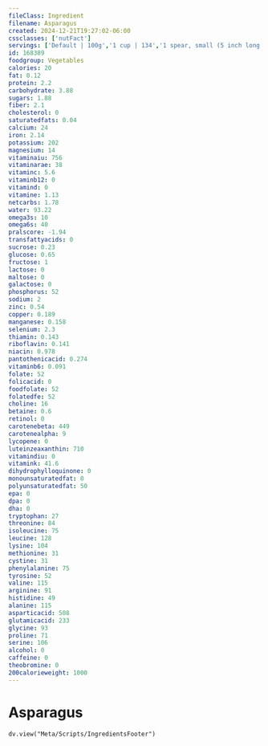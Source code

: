 ```yaml
---
fileClass: Ingredient
filename: Asparagus
created: 2024-12-21T19:27:02-06:00
cssclasses: ['nutFact']
servings: ['Default | 100g','1 cup | 134','1 spear, small (5 inch long or less) | 12','1 spear, medium (5-1/4 inch to 7 inch long) | 16','1 spear, large (7-1/4 inch to 8-1/2 inch) | 20','1 spear, extra large (8-3/4 inch to 10 inch long) | 24','1 spear tip (2 inch long or less) | 3.5']
id: 168389
foodgroup: Vegetables
calories: 20
fat: 0.12
protein: 2.2
carbohydrate: 3.88
sugars: 1.88
fiber: 2.1
cholesterol: 0
saturatedfats: 0.04
calcium: 24
iron: 2.14
potassium: 202
magnesium: 14
vitaminaiu: 756
vitaminarae: 38
vitaminc: 5.6
vitaminb12: 0
vitamind: 0
vitamine: 1.13
netcarbs: 1.78
water: 93.22
omega3s: 10
omega6s: 40
pralscore: -1.94
transfattyacids: 0
sucrose: 0.23
glucose: 0.65
fructose: 1
lactose: 0
maltose: 0
galactose: 0
phosphorus: 52
sodium: 2
zinc: 0.54
copper: 0.189
manganese: 0.158
selenium: 2.3
thiamin: 0.143
riboflavin: 0.141
niacin: 0.978
pantothenicacid: 0.274
vitaminb6: 0.091
folate: 52
folicacid: 0
foodfolate: 52
folatedfe: 52
choline: 16
betaine: 0.6
retinol: 0
carotenebeta: 449
carotenealpha: 9
lycopene: 0
luteinzeaxanthin: 710
vitamindiu: 0
vitamink: 41.6
dihydrophylloquinone: 0
monounsaturatedfat: 0
polyunsaturatedfat: 50
epa: 0
dpa: 0
dha: 0
tryptophan: 27
threonine: 84
isoleucine: 75
leucine: 128
lysine: 104
methionine: 31
cystine: 31
phenylalanine: 75
tyrosine: 52
valine: 115
arginine: 91
histidine: 49
alanine: 115
asparticacid: 508
glutamicacid: 233
glycine: 93
proline: 71
serine: 106
alcohol: 0
caffeine: 0
theobromine: 0
200calorieweight: 1000
---
```


# Asparagus

```dataviewjs
dv.view("Meta/Scripts/IngredientsFooter")
```